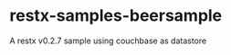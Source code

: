 restx-samples-beersample
========================

A restx v0.2.7 sample using couchbase as datastore
